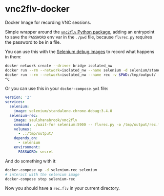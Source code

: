 # vnc2flv-docker

Docker Image for recording VNC sessions.

Simple wrapper around the [`vnc2flv` Python package](http://www.unixuser.org/~euske/python/vnc2flv/),
adding an entrypoint to save the `PASSWORD` env var in the `./pwd` file, because
`flvrec.py` requires the password to be in a file.

You can use this with the [Selenium debug images](https://github.com/SeleniumHQ/docker-selenium) to record what happens in them:

```bash
docker network create --driver bridge isolated_nw
docker run --rm --network=isolated_nw --name selenium -d selenium/standalone-chrome-debug
docker run --rm --network=isolated_nw --name rec -v $PWD:/tmp/output/ -e PASSWORD=secret saulshanabrook/vnc2flv flvrec.py -o /tmp/output/rec.flv -P pwd selenium 5900
^C
```

Or you can use this in your `docker-compose.yml` file:

```yaml
version: '2'
services:
  selenium:
    image: selenium/standalone-chrome-debug:3.4.0
  selenium-rec:
    image: saulshanabrook/vnc2flv
    command: ./wait-for selenium:5900 -- flvrec.py -o /tmp/output/rec.flv -P pwd selenium 5900
    volumes:
      - .:/tmp/output/
    depends_on:
      - selenium
    environment:
      PASSWORD: secret
```

And do something with it:

```bash
docker-compose up -d selenium-rec selenium
# interact with the selenium image
docker-compose stop selenium-rec
```

Now you should have a `rec.flv` in your current directory.
